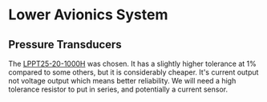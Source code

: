 # Lower Avionics System

## Pressure Transducers

The [LPPT25-20-1000H](https://www.automationdirect.com/adc/shopping/catalog/process_control_-a-_measurement/pressure_sensors/pressure_transmitters/lppt25-20-1000h) was chosen. It has a slightly higher tolerance at 1% compared to some others, but it is considerably cheaper. It's current output not voltage output which means better reliability. We will need a high tolerance resistor to put in series, and potentially a current sensor.